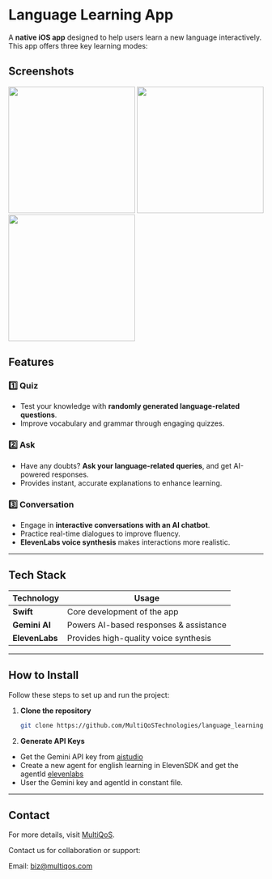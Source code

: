 # Language Learning App  

A **native iOS app** designed to help users learn a new language interactively. This app offers three key learning modes: 

## Screenshots

<img src="https://github.com/user-attachments/assets/9ebd4ba9-71e9-4c6a-a937-1f1ce7524fce" width="250">
<img src="https://github.com/user-attachments/assets/8e2b6ce6-65f2-44f0-af6c-95d616784a3d" width="250">
<img src="https://github.com/user-attachments/assets/1e1d3591-1099-4b10-a1b3-75d734dd4019" width="250">

## Features  

### 1️⃣  Quiz 
- Test your knowledge with **randomly generated language-related questions**.  
- Improve vocabulary and grammar through engaging quizzes.  

### 2️⃣  Ask  
- Have any doubts? **Ask your language-related queries**, and get AI-powered responses.  
- Provides instant, accurate explanations to enhance learning.  

### 3️⃣  Conversation 
- Engage in **interactive conversations with an AI chatbot**.  
- Practice real-time dialogues to improve fluency.  
- **ElevenLabs voice synthesis** makes interactions more realistic.  

---

## Tech Stack  

| Technology  | Usage  |
|-------------|--------|
| **Swift** | Core development of the app |
| **Gemini AI** | Powers AI-based responses & assistance |
| **ElevenLabs** | Provides high-quality voice synthesis |

---

## How to Install

Follow these steps to set up and run the project:

1. **Clone the repository**  
   ```sh
   git clone https://github.com/MultiQoSTechnologies/language_learning_ai_ios.git
   
2. **Generate API Keys**
  - Get the Gemini API key from [aistudio](https://aistudio.google.com)
  - Create a new agent for english learning in ElevenSDK and get the agentId [elevenlabs](https://elevenlabs.io/)
  - User the Gemini key and agentId in constant file.

---

## **Contact**
For more details, visit [MultiQoS](https://multiqos.com/).

Contact us for collaboration or support:

Email: biz@multiqos.com
